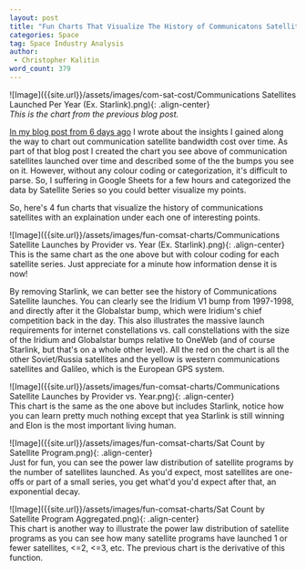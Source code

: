 ```yaml
---
layout: post
title: "Fun Charts That Visualize The History of Communicatons Satellites"
categories: Space
tag: Space Industry Analysis
author:
 - Christopher Kalitin
word_count: 379
---
```

<head>
    <meta property="og:image" content="{{site.url}}/assets/images/fun-comsat-charts/Communications Satellite Launches by Provider vs. Year (Ex. Starlink).png">
</head>

![Image]({{site.url}}/assets/images/com-sat-cost/Communications Satellites Launched Per Year (Ex. Starlink).png){: .align-center}  
<i>This is the chart from the previous blog post.</i>

<a href="https://ckalitin.github.io/space/2025/01/09/com-sat-cost.html">In my blog post from 6 days ago</a> I wrote about the insights I gained along the way to chart out communication satellite bandwidth cost over time. As part of that blog post I created the chart you see above of communication satellites launched over time and described some of the the bumps you see on it. However, without any colour coding or categorization, it's difficult to parse. So, I suffering in Google Sheets for a few hours and categorized the data by Satellite Series so you could better visualize my points.

So, here's 4 fun charts that visualize the history of communications satellites with an explaination under each one of interesting points.

![Image]({{site.url}}/assets/images/fun-comsat-charts/Communications Satellite Launches by Provider vs. Year (Ex. Starlink).png){: .align-center}  
This is the same chart as the one above but with colour coding for each satellite series. Just appreciate for a minute how information dense it is now!

By removing Starlink, we can better see the history of Communications Satellite launches. You can clearly see the Iridium V1 bump from 1997-1998, and directly after it the Globalstar bump, which were Iridium's chief competition back in the day. This also illustrates the massive launch requirements for internet constellations vs. call constellations with the size of the Iridium and Globalstar bumps relative to OneWeb (and of course Starlink, but that's on a whole other level). All the red on the chart is all the other Soviet/Russia satellites and the yellow is western communications satellites and Galileo, which is the European GPS system. 

![Image]({{site.url}}/assets/images/fun-comsat-charts/Communications Satellite Launches by Provider vs. Year.png){: .align-center}  
This chart is the same as the one above but includes Starlink, notice how you can learn pretty much nothing except that yea Starlink is still winning and Elon is the most important living human.

![Image]({{site.url}}/assets/images/fun-comsat-charts/Sat Count by Satellite Program.png){: .align-center}  
Just for fun, you can see the power law distribution of satellite programs by the number of satellites launched. As you'd expect, most satellites are one-offs or part of a small series, you get what'd you'd expect after that, an exponential decay.

![Image]({{site.url}}/assets/images/fun-comsat-charts/Sat Count by Satellite Program Aggregated.png){: .align-center}  
This chart is another way to illustrate the power law distribution of satellite programs as you can see how many satellite programs have launched 1 or fewer satellites, <=2, <=3, etc. The previous chart is the derivative of this function.
